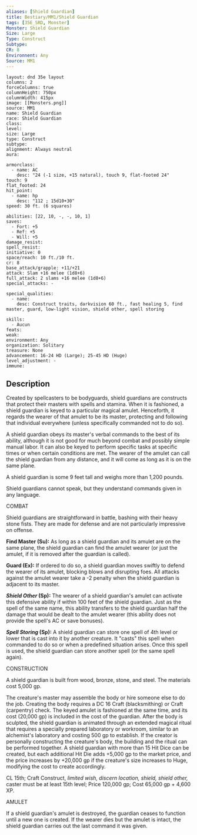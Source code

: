 ```yaml
---
aliases: [Shield Guardian]
title: Bestiary/MM1/Shield Guardian
tags: [35E_SRD, Monster]
Monster: Shield Guardian
Size: Large
Type: Construct
Subtype: 
CR: 8
Environnent: Any
Source: MM1
---
```


```statblock
layout: dnd 35e layout
columns: 2
forceColumns: true
columnHeight: 750px
columnWidth: 415px
image: [[Monsters.png]]
source: MM1
name: Shield Guardian
race: Shield Guardian
class: 
level: 
size: Large
type: Construct
subtype: 
alignment: Always neutral
aura: 

armorclass:
  - name: AC
    desc: "24 (-1 size, +15 natural), touch 9, flat-footed 24"
touch: 9
flat_footed: 24
hit_point:
  - name: hp
    desc: "112 ; 15d10+30"
speed: 30 ft. (6 squares)

abilities: [22, 10, -, -, 10, 1]
saves:
  - Fort: +5
  - Ref: +5
  - Will: +5
damage_resist: 
spell_resist: 
initiative: 0
space/reach: 10 ft./10 ft.
cr: 8
base_attack/grapple: +11/+21
attack: Slam +16 melee (1d8+6)
full_attack: 2 slams +16 melee (1d8+6)
special_attacks: -

special_qualities:
  - name: 
    desc: Construct traits, darkvision 60 ft., fast healing 5, find master, guard, low-light vision, shield other, spell storing

skills:
  - Aucun
feats: 
weak: 
environment: Any
organization: Solitary
treasure: None
advancement: 16-24 HD (Large); 25-45 HD (Huge)
level_adjustment: -
immune: 
```

## Description

<p>Created by spellcasters to be bodyguards, shield guardians are constructs that protect their masters with spells and stamina. When it is fashioned, a shield guardian is keyed to a particular magical amulet. Henceforth, it regards the wearer of that amulet to be its master, protecting and following that individual everywhere (unless specifically commanded not to do so).</p>
<p>A shield guardian obeys its master's verbal commands to the best of its ability, although it is not good for much beyond combat and possibly simple manual labor. It can also be keyed to perform specific tasks at specific times or when certain conditions are met. The wearer of the amulet can call the shield guardian from any distance, and it will come as long as it is on the same plane.</p>
<p>A shield guardian is some 9 feet tall and weighs more than 1,200 pounds.</p>
<p>Shield guardians cannot speak, but they understand commands given in any language.</p>
<p>COMBAT</p>
<p>Shield guardians are straightforward in battle, bashing with their heavy stone fists. They are made for defense and are not particularly impressive on offense.</p>
<p>
            <b>Find Master (Su):</b> As long as a shield guardian and its amulet are on the same plane, the shield guardian can find the amulet wearer (or just the amulet, if it is removed after the guardian is called).</p>
<p>
            <b>Guard (Ex):</b> If ordered to do so, a shield guardian moves swiftly to defend the wearer of its amulet, blocking blows and disrupting foes. All attacks against the amulet wearer take a -2 penalty when the shield guardian is adjacent to its master.</p>
<p>
            <b>
              <i>Shield Other</i> (Sp):</b> The wearer of a shield guardian's amulet can activate this defensive ability if within 100 feet of the shield guardian. Just as the spell of the same name, this ability transfers to the shield guardian half the damage that would be dealt to the amulet wearer (this ability does not provide the spell's AC or save bonuses).</p>
<p>
            <b>
              <i>Spell Storing</i> (Sp):</b> A shield guardian can store one spell of 4th level or lower that is cast into it by another creature. It "casts" this spell when commanded to do so or when a predefined situation arises. Once this spell is used, the shield guardian can store another spell (or the same spell again).</p>
<p>CONSTRUCTION</p>
<p>A shield guardian is built from wood, bronze, stone, and steel. The materials cost 5,000 gp.</p>
<p>The creature's master may assemble the body or hire someone else to do the job. Creating the body requires a DC 16 Craft (blacksmithing) or Craft (carpentry) check. The keyed amulet is fashioned at the same time, and its cost (20,000 gp) is included in the cost of the guardian. After the body is sculpted, the shield guardian is animated through an extended magical ritual that requires a specially prepared laboratory or workroom, similar to an alchemist's laboratory and costing 500 gp to establish. If the creator is personally constructing the creature's body, the building and the ritual can be performed together. A shield guardian with more than 15 Hit Dice can be created, but each additional Hit Die adds +5,000 gp to the market price, and the price increases by +20,000 gp if the creature's size increases to Huge, modifying the cost to create accordingly.</p>
<p>CL 15th; Craft Construct, <i>limited wish, discern location, shield, shield other,</i> caster must be at least 15th level; Price 120,000 gp; Cost 65,000 gp + 4,600 XP.</p>
<p>AMULET</p>
<p>If a shield guardian's amulet is destroyed, the guardian ceases to function until a new one is created. If the wearer dies but the amulet is intact, the shield guardian carries out the last command it was given.</p>